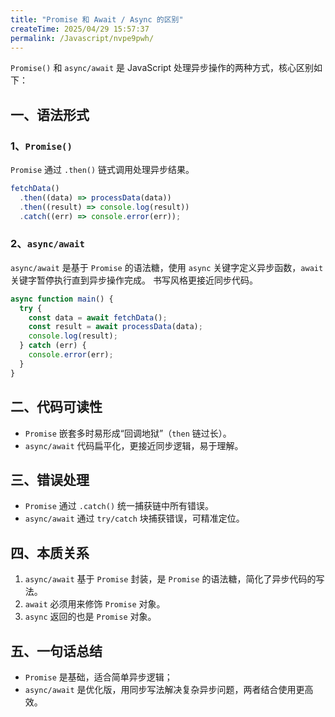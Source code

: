 ```yaml
---
title: "Promise 和 Await / Async 的区别"
createTime: 2025/04/29 15:57:37
permalink: /Javascript/nvpe9pwh/
---
```


`Promise()` 和 `async/await` 是 JavaScript 处理异步操作的两种方式，核心区别如下：

## 一、语法形式

### 1、`Promise()`

`Promise` 通过 `.then()` 链式调用处理异步结果。

```js
fetchData()
  .then((data) => processData(data))
  .then((result) => console.log(result))
  .catch((err) => console.error(err));
```

### 2、`async/await`

`async/await` 是基于 `Promise` 的语法糖，使用 `async` 关键字定义异步函数，`await` 关键字暂停执行直到异步操作完成。
书写风格更接近同步代码。

```js
async function main() {
  try {
    const data = await fetchData();
    const result = await processData(data);
    console.log(result);
  } catch (err) {
    console.error(err);
  }
}
```

## 二、代码可读性

- `Promise` 嵌套多时易形成“回调地狱”（`then` 链过长）。
- `async/await` 代码扁平化，更接近同步逻辑，易于理解。

## 三、错误处理

- `Promise` 通过 `.catch()` 统一捕获链中所有错误。
- `async/await` 通过 `try/catch` 块捕获错误，可精准定位。

## 四、本质关系

1. `async/await` 基于 `Promise` 封装，是 `Promise` 的语法糖，简化了异步代码的写法。
2. `await` 必须用来修饰 `Promise` 对象。
3. `async` 返回的也是 `Promise` 对象。

## 五、一句话总结

- `Promise` 是基础，适合简单异步逻辑；
- `async/await` 是优化版，用同步写法解决复杂异步问题，两者结合使用更高效。
